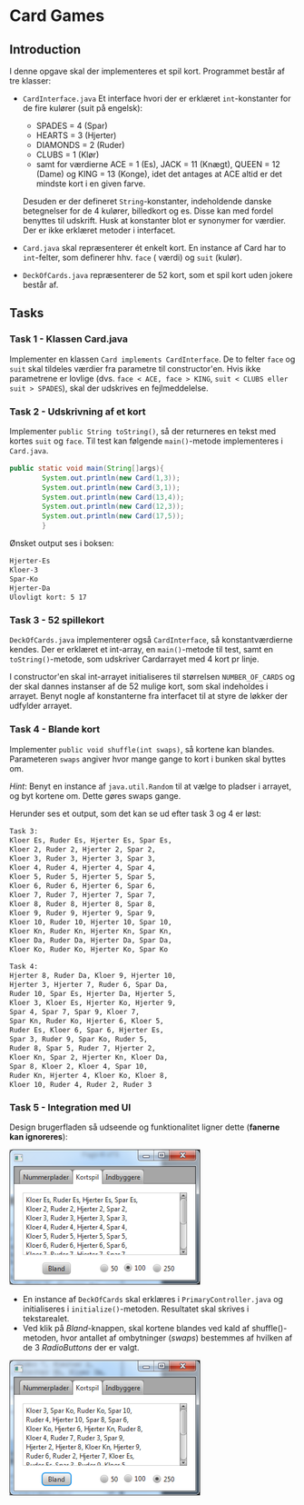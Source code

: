 # Card Games

## Introduction

I denne opgave skal der implementeres et spil kort. Programmet består af tre klasser:

- `CardInterface.java` Et interface hvori der er erklæret `int`-konstanter for de fire kulører (suit på engelsk):
  - SPADES = 4 (Spar)
  - HEARTS = 3 (Hjerter)
  - DIAMONDS = 2 (Ruder)
  - CLUBS = 1 (Klør)
  - samt for værdierne ACE = 1 (Es), JACK =
  11 (Knægt), QUEEN = 12 (Dame) og KING = 13 (Konge), idet det antages at ACE altid er det mindste kort i en given
  farve.

  Desuden er der defineret `String`-konstanter, indeholdende danske betegnelser for de 4 kulører, billedkort og es.
  Disse kan med fordel benyttes til udskrift. Husk at konstanter blot er synonymer for værdier. Der er ikke erklæret
  metoder i interfacet.
- `Card.java` skal repræsenterer ét enkelt kort. En instance af Card har to `int`-felter, som definerer hhv. `face` (
  værdi) og
  `suit` (kulør).
- `DeckOfCards.java` repræsenterer de 52 kort, som et spil kort uden jokere består af.

## Tasks

### Task 1 - Klassen Card.java

Implementer en klassen `Card implements CardInterface`. De to felter `face` og `suit` skal tildeles værdier fra
parametre til constructor'en. Hvis ikke parametrene er lovlige (dvs. `face < ACE, face >
KING`, `suit < CLUBS eller suit > SPADES`), skal der udskrives en fejlmeddelelse.

### Task 2 - Udskrivning af et kort

Implementer `public String toString()`, så der returneres en tekst med kortes `suit` og `face`. Til test kan
følgende `main()`-metode implementeres i `Card.java`.

```java
public static void main(String[]args){
        System.out.println(new Card(1,3));
        System.out.println(new Card(3,1));
        System.out.println(new Card(13,4));
        System.out.println(new Card(12,3));
        System.out.println(new Card(17,5));
        }
```

Ønsket output ses i boksen:

```
Hjerter-Es
Kloer-3
Spar-Ko
Hjerter-Da
Ulovligt kort: 5 17
```

### Task 3 - 52 spillekort

`DeckOfCards.java` implementerer også `CardInterface`, så konstantværdierne kendes. Der er erklæret et int-array,
en `main()`-metode til test, samt en `toString()`-metode, som udskriver Cardarrayet med 4 kort pr linje.

I constructor'en skal int-arrayet initialiseres til størrelsen `NUMBER_OF_CARDS` og der skal dannes instanser af de 52
mulige kort, som skal indeholdes i arrayet. Benyt nogle af konstanterne fra interfacet til at styre de løkker der
udfylder arrayet.

### Task 4 - Blande kort

Implementer `public void shuffle(int swaps)`, så kortene kan blandes. Parameteren `swaps`
angiver hvor mange gange to kort i bunken skal byttes om.

_Hint_: Benyt en instance af `java.util.Random` til at vælge to pladser i arrayet, og byt kortene om. Dette gøres swaps
gange.

Herunder ses et output, som det kan se ud efter task 3 og 4 er løst:

```
Task 3:
Kloer Es, Ruder Es, Hjerter Es, Spar Es,
Kloer 2, Ruder 2, Hjerter 2, Spar 2,
Kloer 3, Ruder 3, Hjerter 3, Spar 3,
Kloer 4, Ruder 4, Hjerter 4, Spar 4,
Kloer 5, Ruder 5, Hjerter 5, Spar 5,
Kloer 6, Ruder 6, Hjerter 6, Spar 6,
Kloer 7, Ruder 7, Hjerter 7, Spar 7,
Kloer 8, Ruder 8, Hjerter 8, Spar 8,
Kloer 9, Ruder 9, Hjerter 9, Spar 9,
Kloer 10, Ruder 10, Hjerter 10, Spar 10,
Kloer Kn, Ruder Kn, Hjerter Kn, Spar Kn,
Kloer Da, Ruder Da, Hjerter Da, Spar Da,
Kloer Ko, Ruder Ko, Hjerter Ko, Spar Ko
```

```
Task 4:
Hjerter 8, Ruder Da, Kloer 9, Hjerter 10,
Hjerter 3, Hjerter 7, Ruder 6, Spar Da,
Ruder 10, Spar Es, Hjerter Da, Hjerter 5,
Kloer 3, Kloer Es, Hjerter Ko, Hjerter 9,
Spar 4, Spar 7, Spar 9, Kloer 7,
Spar Kn, Ruder Ko, Hjerter 6, Kloer 5,
Ruder Es, Kloer 6, Spar 6, Hjerter Es,
Spar 3, Ruder 9, Spar Ko, Ruder 5,
Ruder 8, Spar 5, Ruder 7, Hjerter 2,
Kloer Kn, Spar 2, Hjerter Kn, Kloer Da,
Spar 8, Kloer 2, Kloer 4, Spar 10,
Ruder Kn, Hjerter 4, Kloer Ko, Kloer 8,
Kloer 10, Ruder 4, Ruder 2, Ruder 3 
```

### Task 5 - Integration med UI

Design brugerfladen så udseende og funktionalitet ligner dette (**fanerne kan ignoreres**):

![alt text](assets/cards1.png)

- En instance af `DeckOfCards` skal erklæres i
  `PrimaryController.java` og initialiseres i
  `initialize()`-metoden. Resultatet skal skrives i tekstarealet.
- Ved klik på _Bland_-knappen, skal kortene blandes ved kald af shuffle()-metoden, hvor antallet af ombytninger (_swaps_)
  bestemmes af hvilken af de 3 _RadioButtons_ der er valgt.

![alt text](assets/cards2.png)